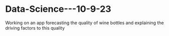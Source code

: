 # Data-Science---10-9-23

Working on an app forecasting the quality of wine bottles and explaining the driving factors to this quality
